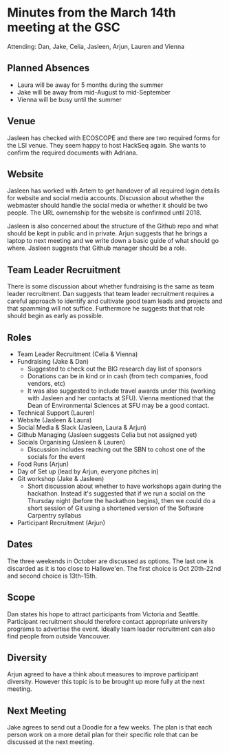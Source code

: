 # Minutes from the March 14th meeting at the GSC

Attending: Dan, Jake, Celia, Jasleen, Arjun, Lauren and Vienna

## Planned Absences
- Laura will be away for 5 months during the summer
- Jake will be away from mid-August to mid-September
- Vienna will be busy until the summer

## Venue
Jasleen has checked with ECOSCOPE and there are two required forms for the LSI venue. They seem happy to host HackSeq again. She wants to confirm the required documents with Adriana.

## Website
Jasleen has worked with Artem to get handover of all required login details for website and social media accounts. Discussion about whether the webmaster should handle the social media or whether it should be two people. The URL ownernship for the website is confirmed until 2018.

Jasleen is also concerned about the structure of the Github repo and what should be kept in public and in private. Arjun suggests that he brings a laptop to next meeting and we write down a basic guide of what should go where. Jasleen suggests that Github manager should be a role.

## Team Leader Recruitment
There is some discussion about whether fundraising is the same as team leader recruitment. Dan suggests that team leader recruitment requires a careful approach to identify and cultivate good team leads and projects and that spamming will not suffice. Furthermore he suggests that that role should begin as early as possible.

## Roles
- Team Leader Recruitment (Celia & Vienna)
- Fundraising (Jake & Dan)
  - Suggested to check out the BIG research day list of sponsors
  - Donations can be in kind or in cash (from tech companies, food vendors, etc)
  - It was also suggested to include travel awards under this (working with Jasleen and her contacts at SFU). Vienna mentioned that the Dean of Environmental Sciences at SFU may be a good contact.
- Technical Support (Lauren)
- Website (Jasleen & Laura)
- Social Media & Slack (Jasleen, Laura & Arjun)
- Github Managing (Jasleen suggests Celia but not assigned yet)
- Socials Organising (Jasleen & Lauren)
   - Discussion includes reaching out the SBN to cohost one of the socials for the event
- Food Runs (Arjun)
- Day of Set up (lead by Arjun, everyone pitches in)
- Git workshop (Jake & Jasleen)
  - Short discussion about whether to have workshops again during the hackathon. Instead it's suggested that if we run a social on the Thursday night (before the hackathon begins), then we could do a short session of Git using a shortened version of the Software Carpentry syllabus
- Participant Recruitment (Arjun)

## Dates
The three weekends in October are discussed as options. The last one is discarded as it is too close to Hallowe'en. The first choice is Oct 20th-22nd and second choice is 13th-15th.

## Scope
Dan states his hope to attract participants from Victoria and Seattle. Participant recruitment should therefore contact appropriate university programs to advertise the event. Ideally team leader recruitment can also find people from outside Vancouver.

## Diversity
Arjun agreed to have a think about measures to improve participant diversity. However this topic is to be brought up more fully at the next meeting.

## Next Meeting
Jake agrees to send out a Doodle for a few weeks. The plan is that each person work on a more detail plan for their specific role that can be discussed at the next meeting.

